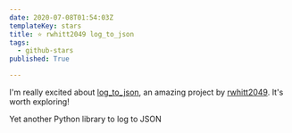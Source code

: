 ```yaml
---
date: 2020-07-08T01:54:03Z
templateKey: stars
title: ⭐ rwhitt2049 log_to_json
tags:
  - github-stars
published: True

---
```


I'm really excited about [log_to_json](https://github.com/rwhitt2049/log_to_json), an amazing project by [rwhitt2049](https://github.com/rwhitt2049). It's worth exploring!

Yet another Python library to log to JSON
